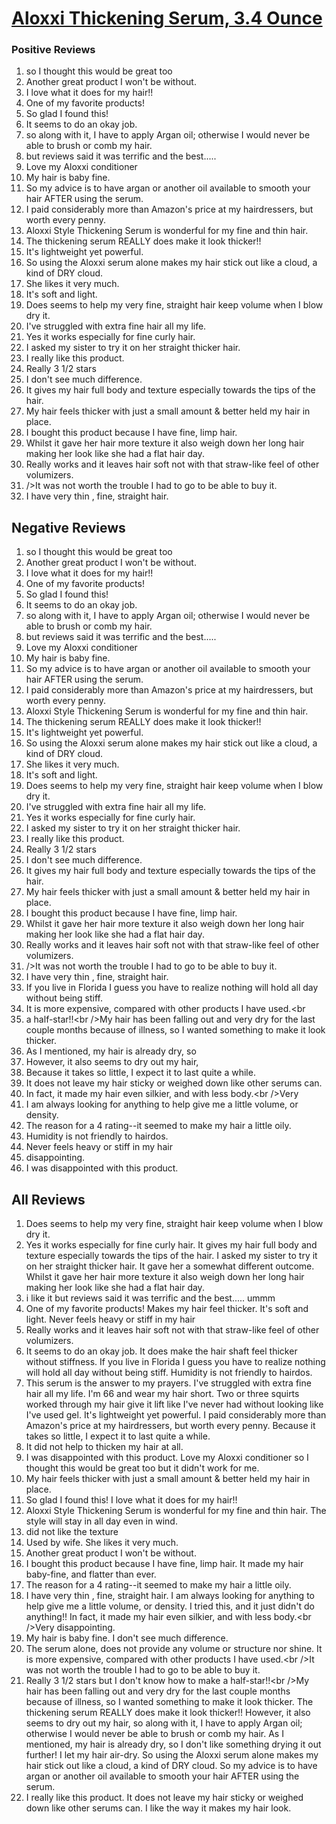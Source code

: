 # [Aloxxi Thickening Serum, 3.4 Ounce](https://products.checkmycream.com/products/Aloxxi-Thickening-Serum-3.4-Ounce.html)

### Positive Reviews

<ol>
      <li>so I thought this would be great too</li>
      <li>Another great product I won&#x27;t be without.</li>
      <li>I love what it does for my hair!!</li>
      <li>One of my favorite products!  </li>
      <li>So glad I found this!</li>
      <li>It seems to do an okay job.</li>
      <li>so along with it, I have to apply Argan oil; otherwise I would never be able to brush or comb my hair.</li>
      <li>but reviews said it was terrific and the best.....</li>
      <li>Love my Aloxxi conditioner</li>
      <li>My hair is baby fine.</li>
      <li>So my advice is to have argan or another oil available to smooth your hair AFTER using the serum.</li>
      <li>I paid considerably more than Amazon&#x27;s price at my hairdressers, but worth every penny.  </li>
      <li>Aloxxi Style Thickening Serum is wonderful for my fine and thin hair.  </li>
      <li>The thickening serum REALLY does make it look thicker!!</li>
      <li>It&#x27;s lightweight yet powerful.  </li>
      <li>So using the Aloxxi serum alone makes my hair stick out like a cloud, a kind of DRY cloud.</li>
      <li>She likes it very much.</li>
      <li>It&#x27;s soft and light.  </li>
      <li>Does seems to help my very fine, straight hair keep volume when I blow dry it.</li>
      <li>I&#x27;ve struggled with extra fine hair all my life.</li>
      <li>Yes it works especially for fine curly hair.</li>
      <li>I asked my sister to try it on her straight thicker hair.</li>
      <li>I really like this product.  </li>
      <li>Really 3 1/2 stars</li>
      <li>I don&#x27;t  see much difference.</li>
      <li>It gives my hair full body and texture especially towards the tips of the hair.</li>
      <li>My hair feels thicker with just a small amount &amp; better held my hair in place.</li>
      <li>I bought this product because I have fine, limp hair.</li>
      <li>Whilst it gave her hair more texture it also weigh down her long hair making her look like she had a flat hair day.</li>
      <li>Really works and it leaves hair soft not with that straw-like feel of other volumizers.</li>
      <li>/&gt;It was not worth the trouble I had to go to be able to buy it.</li>
      <li>I have very thin , fine, straight hair.</li>
</ol>


<h2>Negative Reviews</h2>
<ol>
<li> so I thought this would be great too</li>
<li> Another great product I won&#x27;t be without.</li>
<li> I love what it does for my hair!!</li>
<li> One of my favorite products!  </li>
<li> So glad I found this!</li>
<li> It seems to do an okay job.</li>
<li> so along with it, I have to apply Argan oil; otherwise I would never be able to brush or comb my hair.</li>
<li> but reviews said it was terrific and the best.....</li>
<li> Love my Aloxxi conditioner</li>
<li> My hair is baby fine.</li>
<li> So my advice is to have argan or another oil available to smooth your hair AFTER using the serum.</li>
<li> I paid considerably more than Amazon&#x27;s price at my hairdressers, but worth every penny.  </li>
<li> Aloxxi Style Thickening Serum is wonderful for my fine and thin hair.  </li>
<li> The thickening serum REALLY does make it look thicker!!</li>
<li> It&#x27;s lightweight yet powerful.  </li>
<li> So using the Aloxxi serum alone makes my hair stick out like a cloud, a kind of DRY cloud.</li>
<li> She likes it very much.</li>
<li> It&#x27;s soft and light.  </li>
<li> Does seems to help my very fine, straight hair keep volume when I blow dry it.</li>
<li> I&#x27;ve struggled with extra fine hair all my life.</li>
<li> Yes it works especially for fine curly hair.</li>
<li> I asked my sister to try it on her straight thicker hair.</li>
<li> I really like this product.  </li>
<li> Really 3 1/2 stars</li>
<li> I don&#x27;t  see much difference.</li>
<li> It gives my hair full body and texture especially towards the tips of the hair.</li>
<li> My hair feels thicker with just a small amount &amp; better held my hair in place.</li>
<li> I bought this product because I have fine, limp hair.</li>
<li> Whilst it gave her hair more texture it also weigh down her long hair making her look like she had a flat hair day.</li>
<li> Really works and it leaves hair soft not with that straw-like feel of other volumizers.</li>
<li> /&gt;It was not worth the trouble I had to go to be able to buy it.</li>
<li> I have very thin , fine, straight hair.</li>
<li> If you live in Florida I guess you have to realize nothing will hold all day without being stiff.</li>
<li> It is more expensive, compared with other products I have used.&lt;br</li>
<li> a half-star!!&lt;br /&gt;My hair has been falling out and very dry for the last couple months because of illness, so I wanted something to make it look thicker.</li>
<li> As I mentioned, my hair is already dry, so</li>
<li> However, it also seems to dry out my hair,</li>
<li> Because it takes so little, I expect it to last quite a while.</li>
<li> It does not leave my hair sticky or weighed down like other serums can.  </li>
<li> In fact, it made my hair even silkier, and with less body.&lt;br /&gt;Very</li>
<li> I am always looking for anything to help give me a little volume, or density.</li>
<li> The reason for a 4 rating--it seemed to make my hair a little oily.</li>
<li> Humidity is not friendly to hairdos.</li>
<li> Never feels heavy or stiff in my  hair</li>
<li> disappointing.</li>
<li> I was disappointed with this product.  </li>
</ol>

<h2>All Reviews</h2>

<ol>
    <li> Does seems to help my very fine, straight hair keep volume when I blow dry it.</li>
    <li> Yes it works especially for fine curly hair. It gives my hair full body and texture especially towards the tips of the hair. I asked my sister to try it on her straight thicker hair. It gave her a somewhat different outcome. Whilst it gave her hair more texture it also weigh down her long hair making her look like she had a flat hair day.</li>
    <li> i  like it but reviews said it was terrific and the best..... ummm</li>
    <li> One of my favorite products!  Makes my hair feel thicker.  It&#x27;s soft and light.  Never feels heavy or stiff in my  hair</li>
    <li> Really works and it leaves hair soft not with that straw-like feel of other volumizers.</li>
    <li> It seems to do an okay job. It does make the hair shaft feel thicker without stiffness. If you live in Florida I guess you have to realize nothing will hold all day without being stiff. Humidity is not friendly to hairdos.</li>
    <li> This serum is the answer to my prayers.  I&#x27;ve struggled with extra fine hair all my life. I&#x27;m 66 and wear my hair short.  Two or three squirts worked through my hair give it lift like I&#x27;ve never had without looking like I&#x27;ve used gel.  It&#x27;s lightweight yet powerful.  I paid considerably more than Amazon&#x27;s price at my hairdressers, but worth every penny.  Because it takes so little, I expect it to last quite a while.</li>
    <li> It did not help to thicken my hair at all.</li>
    <li> I was disappointed with this product.  Love my Aloxxi conditioner so I thought this would be great too but it didn&#x27;t work for me.</li>
    <li> My hair feels thicker with just a small amount &amp; better held my hair in place.</li>
    <li> So glad I found this! I love what it does for my hair!!</li>
    <li> Aloxxi Style Thickening Serum is wonderful for my fine and thin hair.  The style will stay in all day even in wind.</li>
    <li> did not like the texture</li>
    <li> Used by wife. She likes it very much.</li>
    <li> Another great product I won&#x27;t be without.</li>
    <li> I bought this product because I have fine, limp hair. It made my hair baby-fine, and flatter than ever.</li>
    <li> The reason for a 4 rating--it seemed to make my hair a little oily.</li>
    <li> I have very thin , fine, straight hair. I am always looking for anything to help give me a little volume, or density. I tried this, and it just didn&#x27;t do anything!! In fact, it made my hair even silkier, and with less body.&lt;br /&gt;Very disappointing.</li>
    <li> My hair is baby fine. I don&#x27;t  see much difference.</li>
    <li> The serum alone, does not provide any volume or structure nor shine. It is more expensive, compared with other products I have used.&lt;br /&gt;It was not worth the trouble I had to go to be able to buy it.</li>
    <li> Really 3 1/2 stars but I don&#x27;t know how to make a half-star!!&lt;br /&gt;My hair has been falling out and very dry for the last couple months because of illness, so I wanted something to make it look thicker. The thickening serum REALLY does make it look thicker!! However, it also seems to dry out my hair, so along with it, I have to apply Argan oil; otherwise I would never be able to brush or comb my hair. As I mentioned, my hair is already dry, so I don&#x27;t like something drying it out further! I let my hair air-dry. So using the Aloxxi serum alone makes my hair stick out like a cloud, a kind of DRY cloud. So my advice is to have argan or another oil available to smooth your hair AFTER using the serum.</li>
    <li> I really like this product.  It does not leave my hair sticky or weighed down like other serums can.  I like the way it makes my hair look.</li>
</ol>




